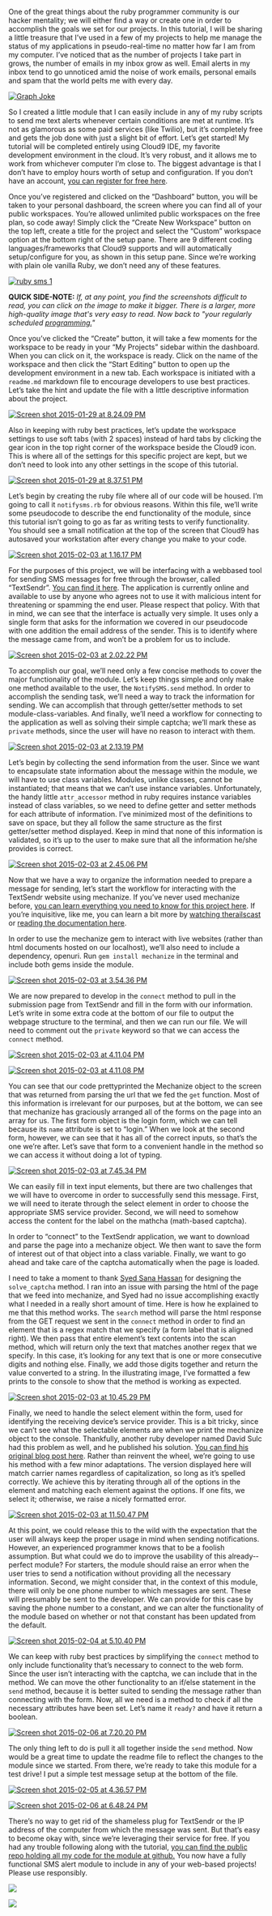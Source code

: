 One of the great things about the ruby programmer community is our hacker mentality; we will either find a way or create one in order to accomplish the goals we set for our projects. In this tutorial, I will be sharing a little treasure that I’ve used in a few of my projects to help me manage the status of my applications in pseudo­-real-­time no matter how far I am from my computer. I’ve noticed that as the number of projects I take part in grows, the number of emails in my inbox grow as well. Email alerts in my inbox tend to go unnoticed amid the noise of work emails, personal emails and spam that the world pelts me with every day.

[![Graph Joke](https://hackhands.com/wp-content/uploads/2015/02/graph.png)](assets/graph.png)

So I created a little module that I can easily include in any of my ruby scripts to send me text alerts whenever certain conditions are met at runtime. It’s not as glamorous as some paid services (like Twilio), but it’s completely free and gets the job done with just a slight bit of effort. Let’s get started! My tutorial will be completed entirely using Cloud9 IDE, my favorite development environment in the cloud. It’s very robust, and it allows me to work from whichever computer I’m close to. The biggest advantage is that I don’t have to employ hours worth of setup and configuration. If you don’t have an account, [you can register for free here](https://c9.io/web/sign-up/free).

Once you’ve registered and clicked on the “Dashboard” button, you will be taken to your personal dashboard, the screen where you can find all of your public workspaces. You’re allowed unlimited public workspaces on the free plan, so code away! Simply click the “Create New Workspace” button on the top left, create a title for the project and select the “Custom” workspace option at the bottom right of the setup pane. There are 9 different coding languages/frameworks that Cloud9 supports and will automatically setup/configure for you, as shown in this setup pane. Since we’re working with plain ole vanilla Ruby, we don’t need any of these features.

[![ruby sms 1](assets/Screen-shot-2015-01-29-at-8.15.26-PM.png)](assets/Screen-shot-2015-01-29-at-8.15.26-PM.png)

**QUICK SIDE-NOTE:** _If, at any point, you find the screenshots difficult to read, you can click on the image to make it bigger. There is a larger, more high-quality image that's very easy to read. Now back to "your regularly scheduled <span style="text-decoration: underline;">programming.</span>"_

Once you’ve clicked the “Create” button, it will take a few moments for the workspace to be ready in your “My Projects” sidebar within the dashboard. When you can click on it, the workspace is ready. Click on the name of the workspace and then click the “Start Editing” button to open up the development environment in a new tab. Each workspace is initiated with a `readme.md` markdown file to encourage developers to use best practices. Let’s take the hint and update the file with a little descriptive information about the project.

[![Screen shot 2015-01-29 at 8.24.09 PM](assets/Screen-shot-2015-01-29-at-8.24.09-PM.png)](assets/Screen-shot-2015-01-29-at-8.24.09-PM.png)

Also in keeping with ruby best practices, let’s update the workspace settings to use soft tabs (with 2 spaces) instead of hard tabs by clicking the gear icon in the top right corner of the workspace beside the Cloud9 icon. This is where all of the settings for this specific project are kept, but we don’t need to look into any other settings in the scope of this tutorial.

[![Screen shot 2015-01-29 at 8.37.51 PM](assets/Screen-shot-2015-01-29-at-8.37.51-PM.png)](assets/Screen-shot-2015-01-29-at-8.37.51-PM.png)

Let’s begin by creating the ruby file where all of our code will be housed. I’m going to call it `notifysms.rb` for obvious reasons. Within this file, we’ll write some pseudocode to describe the end functionality of the module, since this tutorial isn’t going to go as far as writing tests to verify functionality. You should see a small notification at the top of the screen that Cloud9 has auto­saved your workstation after every change you make to your code.

[![Screen shot 2015-02-03 at 1.16.17 PM](assets/Screen-shot-2015-02-03-at-1.16.17-PM.png)](assets/Screen-shot-2015-02-03-at-1.16.17-PM.png)

For the purposes of this project, we will be interfacing with a web­based tool for sending SMS messages for free through the browser, called “TextSendr”. [You can find it here](http://textsendr.com)<span class="s3">​</span>. The application is currently online and available to use by anyone who agrees not to use it with malicious intent for threatening or spamming the end user. Please respect that policy. With that in mind, we can see that the interface is actually very simple. It uses only a single form that asks for the information we covered in our pseudocode with one addition­­ the email address of the sender. This is to identify where the message came from, and won’t be a problem for us to include.

[![Screen shot 2015-02-03 at 2.02.22 PM](assets/Screen-shot-2015-02-03-at-2.02.22-PM.png)](assets/Screen-shot-2015-02-03-at-2.02.22-PM.png)

To accomplish our goal, we’ll need only a few concise methods to cover the major functionality of the module. Let’s keep things simple and only make one method available to the user, the `NotifySMS.send` method. In order to accomplish the sending task, we’ll need a way to track the information for sending. We can accomplish that through getter/setter methods to set module-­class-­variables. And finally, we’ll need a workflow for connecting to the application as well as solving their simple captcha; we’ll mark these as `private` methods, since the user will have no reason to interact with them.

[![Screen shot 2015-02-03 at 2.13.19 PM](assets/Screen-shot-2015-02-03-at-2.13.19-PM.png)](assets/Screen-shot-2015-02-03-at-2.13.19-PM.png)

Let’s begin by collecting the send information from the user. Since we want to encapsulate state information about the message within the module, we will have to use class variables. Modules, unlike classes, cannot be instantiated; that means that we can’t use instance variables. Unfortunately, the handy little `attr_accessor` method in ruby requires instance variables instead of class variables, so we need to define getter and setter methods for each attribute of information. I’ve minimized most of the definitions to save on space, but they all follow the same structure as the first getter/setter method displayed. Keep in mind that none of this information is validated, so it’s up to the user to make sure that all the information he/she provides is correct.

[![Screen shot 2015-02-03 at 2.45.06 PM](assets/Screen-shot-2015-02-03-at-2.45.06-PM.png)](assets/Screen-shot-2015-02-03-at-2.45.06-PM.png)

Now that we have a way to organize the information needed to prepare a message for sending, let’s start the workflow for interacting with the TextSendr website using mechanize. If you’ve never used mechanize before, [you can learn everything you need to know for this project here](http://ruby.bastardsbook.com/chapters/mechanize/)<span class="s3">​</span>. If you’re inquisitive, like me, you can learn a bit more by [watching the <span class="s1">​railscast</span>](http://railscasts.com/episodes/191­mechanize)<span class="s2"> </span>or [reading the documentation here](http://docs.seattlerb.org/mechanize/)<span class="s3">​</span>.

In order to use the mechanize gem to interact with live websites (rather than html documents hosted on our localhost), we’ll also need to include a dependency, open­uri. Run `gem install mechanize` in the terminal and include both gems inside the module.

[![Screen shot 2015-02-03 at 3.54.36 PM](assets/Screen-shot-2015-02-03-at-3.54.36-PM.png)](assets/Screen-shot-2015-02-03-at-3.54.36-PM.png)

We are now prepared to develop in the `connect` method to pull in the submission page from TextSendr and fill in the form with our information. Let’s write in some extra code at the bottom of our file to output the webpage structure to the terminal, and then we can run our file. We will need to comment out the `private` keyword so that we can access the `connect` method.

[![Screen shot 2015-02-03 at 4.11.04 PM](assets/Screen-shot-2015-02-03-at-4.11.04-PM.png)](assets/Screen-shot-2015-02-03-at-4.11.04-PM.png)

[![Screen shot 2015-02-03 at 4.11.08 PM](assets/Screen-shot-2015-02-03-at-4.11.08-PM.png)](assets/Screen-shot-2015-02-03-at-4.11.08-PM.png)

You can see that our code pretty­printed the Mechanize object to the screen that was returned from parsing the url that we fed the `get` function. Most of this information is irrelevant for our purposes, but at the bottom, we can see that mechanize has graciously arranged all of the forms on the page into an array for us. The first form object is the login form, which we can tell because its `name` attribute is set to “login.” When we look at the second form, however, we can see that it has all of the correct inputs, so that’s the one we’re after. Let’s save that form to a convenient handle in the method so we can access it without doing a lot of typing.

[![Screen shot 2015-02-03 at 7.45.34 PM](assets/Screen-shot-2015-02-03-at-7.45.34-PM.png)](assets/Screen-shot-2015-02-03-at-7.45.34-PM.png)

We can easily fill in text input elements, but there are two challenges that we will have to overcome in order to successfully send this message. First, we will need to iterate through the select element in order to choose the appropriate SMS service provider. Second, we will need to somehow access the content for the label on the mathcha (math-­based captcha).

In order to “connect” to the TextSendr application, we want to download and parse the page into a mechanize object. We then want to save the form of interest out of that object into a class variable. Finally, we want to go ahead and take care of the captcha automatically when the page is loaded.

I need to take a moment to thank [Syed Sana Hassan](http://hackhands.com/syedhassan) for designing the `solve_captcha` method. I ran into an issue with parsing the html of the page that we feed into mechanize, and Syed had no issue accomplishing exactly what I needed in a really short amount of time. Here is how he explained to me that this method works. The `search` method will parse the html response from the GET request we sent in the `connect` method in order to find an element that is a regex match that we specify (a form label that is aligned right). We then pass that entire element’s text contents into the scan method, which will return only the text that matches another regex that we specify. In this case, it’s looking for any text that is one or more consecutive digits and nothing else. Finally, we add those digits together and return the value converted to a string. In the illustrating image, I’ve formatted a few prints to the console to show that the method is working as expected.

[![Screen shot 2015-02-03 at 10.45.29 PM](assets/Screen-shot-2015-02-03-at-10.45.29-PM.png)](assets/Screen-shot-2015-02-03-at-10.45.29-PM.png)

Finally, we need to handle the select element within the form, used for identifying the receiving device’s service provider. This is a bit tricky, since we can’t see what the selectable elements are when we print the mechanize object to the console. Thankfully, another ruby developer named David Sulc had this problem as well, and he published his solution. [You can find his original blog post here](http://davidsulc.com/blog/2011/11/20/selecting-an-option-from-dropdown-form-fields-with-mechanize/). Rather than reinvent the wheel, we’re going to use his method with a few minor adaptations. The version displayed here will match carrier names regardless of capitalization, so long as it’s spelled correctly. We achieve this by iterating through all of the options in the element and matching each element against the options. If one fits, we select it; otherwise, we raise a nicely formatted error.

[![Screen shot 2015-02-03 at 11.50.47 PM](assets/Screen-shot-2015-02-03-at-11.50.47-PM.png)](assets/Screen-shot-2015-02-03-at-11.50.47-PM.png)

At this point, we could release this to the wild with the expectation that the user will always keep the proper usage in mind when sending notifications. However, an experienced programmer knows that to be a foolish assumption. But what could we do to improve the usability of this already-­perfect module? For starters, the module should raise an error when the user tries to send a notification without providing all the necessary information. Second, we might consider that, in the context of this module, there will only be one phone number to which messages are sent. These will presumably be sent to the developer. We can provide for this case by saving the phone number to a constant, and we can alter the functionality of the module based on whether or not that constant has been updated from the default.

[![Screen shot 2015-02-04 at 5.10.40 PM](assets/Screen-shot-2015-02-04-at-5.10.40-PM.png)](assets/Screen-shot-2015-02-04-at-5.10.40-PM.png)

We can keep with ruby best practices by simplifying the `connect` method to only include functionality that’s necessary to connect to the web form. Since the user isn’t interacting with the captcha, we can include that in the method. We can move the other functionality to an if/else statement in the `send` method, because it is better suited to sending the message rather than connecting with the form. Now, all we need is a method to check if all the necessary attributes have been set. Let’s name it `ready?` and have it return a boolean.

[![Screen shot 2015-02-06 at 7.20.20 PM](assets/Screen-shot-2015-02-06-at-7.20.20-PM.png)](assets/Screen-shot-2015-02-06-at-7.20.20-PM.png)

The only thing left to do is pull it all together inside the `send` method. Now would be a great time to update the readme file to reflect the changes to the module since we started. From there, we’re ready to take this module for a test drive! I put a simple test message setup at the bottom of the file.

[![Screen shot 2015-02-05 at 4.36.57 PM](assets/Screen-shot-2015-02-05-at-4.36.57-PM.png)](assets/Screen-shot-2015-02-05-at-4.36.57-PM.png)

[![Screen shot 2015-02-06 at 6.48.24 PM](assets/Screen-shot-2015-02-06-at-6.48.24-PM.png)](assets/Screen-shot-2015-02-06-at-6.48.24-PM.png)

There’s no way to get rid of the shameless plug for TextSendr or the IP address of the computer from which the message was sent. But that’s easy to become okay with, since we’re leveraging their service for free. If you had any trouble following along with the tutorial, [you can find the public repo holding all my code for the module at github.](https://github.com/elersong/ruby-SMS-alert-module/) You now have a fully functional SMS alert module to include in any of your web­-based projects! Please use responsibly.

[![](assets/IMG_5354.png)](assets/IMG_5354.png)

[![](assets/IMG_5355.png)](assets/IMG_5355.png)

